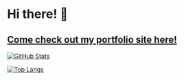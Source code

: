 
# Hi there! 👋 
## <a href="https://dj-viking.github.io/react-portfolio/" rel="noopener noreferrer">Come check out my portfolio site here!</a>

[![GitHub Stats](https://github-readme-stats.vercel.app/api?username=dj-viking&show_icons=true&theme=vue-dark)](https://dj-viking.github.io/react-portfolio/) 

[![Top Langs](https://github-readme-stats.vercel.app/api/top-langs/?username=dj-viking&layout=compact&langs_count=14&theme=vue-dark)](https://dj-viking.github.io/react-portfolio/)


<!--
**Dj-Viking/dj-viking** is a ✨ _special_ ✨ repository because its `README.md` (this file) appears on your GitHub profile.

Here are some ideas to get you started:

- 🔭 I’m currently working on ...
- 🌱 I’m currently learning ...
- 👯 I’m looking to collaborate on ...
- 🤔 I’m looking for help with ...
- 💬 Ask me about ...
- 📫 How to reach me: ...
- 😄 Pronouns: ...
- ⚡ Fun fact: ...
-->
